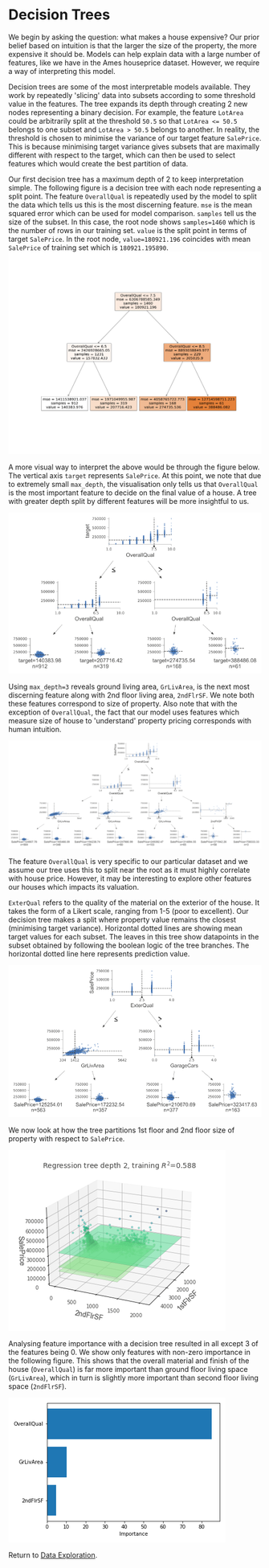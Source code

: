 # Decision Trees

We begin by asking the question: what makes a house expensive? Our prior belief based on intuition is that the larger the size of the property, the more expensive it should be. Models can help explain data with a large number of features, like we have in the Ames houseprice dataset. However, we require a way of interpreting this model. 

Decision trees are some of the most interpretable models available. They work by repeatedly 'slicing' data into subsets according to some threshold value in the features. The tree expands its depth through creating 2 new nodes representing a binary decision. For example, the feature `LotArea` could be arbitrarily split at the threshold `50.5` so that `LotArea <= 50.5` belongs to one subset and `LotArea > 50.5` belongs to another. In reality, the threshold is chosen to minimise the variance of our target feature `SalePrice`. This is because minimising target variance gives subsets that are maximally different with respect to the target, which can then be used to select features which would create the best partition of data. 

Our first decision tree has a maximum depth of 2 to keep interpretation simple. The following figure is a decision tree with each node representing a split point. The feature `OverallQual` is repeatedly used by the model to split the data which tells us this is the most discerning feature. `mse` is the mean squared error which can be used for model comparison. `samples` tell us the size of the subset. In this case, the root node shows `samples=1460` which is the number of rows in our training set. `value` is the split point in terms of target `SalePrice`. In the root node, `value=180921.196` coincides with mean `SalePrice` of training set which is `180921.195890`.
![Decision tree with maximum depth = 2](images/depth_2.png)

A more visual way to interpret the above would be through the figure below. The vertical axis `target` represents `SalePrice`. At this point, we note that due to extremely small `max_depth`, the visualisation only tells us that `OverallQual` is the most important feature to decide on the final value of a house. A tree with greater depth split by different features will be more insightful to us.

![Decision tree with maximum depth = 2](images/depth_2_viz.svg)

Using `max_depth=3` reveals ground living area, `GrLivArea`, is the next most discerning feature along with 2nd floor living area, `2ndFlrSF`. We note both these features correspond to size of property. Also note that with the exception of `OverallQual`, the fact that our model uses features which measure size of house to 'understand' property pricing corresponds with human intuition.

![Decision tree with maximum depth = 3](images/depth_3_viz.svg)

The feature `OverallQual` is very specific to our particular dataset and we assume our tree uses this to split near the root as it must highly correlate with house price. However, it may be interesting to explore other features our houses which impacts its valuation.

`ExterQual` refers to the quality of the material on the exterior of the house. It takes the form of a Likert scale, ranging from 1-5 (poor to excellent). Our decision tree makes a split where property value remains the closest (minimising target variance). Horizontal dotted lines are showing mean target values for each subset. The leaves in this tree show datapoints in the subset obtained by following the boolean logic of the tree branches. The horizontal dotted line here represents prediction value.

![Decision tree with maximum depth = 2](images/depth_2_viz_noq.svg)

We now look at how the tree partitions 1st floor and 2nd floor size of property with respect to `SalePrice`.

![Partitions made in 3 dimensional space](images/1-2-flr-target-space.png)

Analysing feature importance with a decision tree resulted in all except 3 of the features being 0. We show only features with non-zero importance in the following figure. This shows that the overall material and finish of the house (`OverallQual`) is far more important than ground floor living space (`GrLivArea`), which in turn is slightly more important than second floor living space (`2ndFlrSF`).

![Feature importance](images/nonzero_feature_importances.png)

Return to [Data Exploration](../readme.md).
